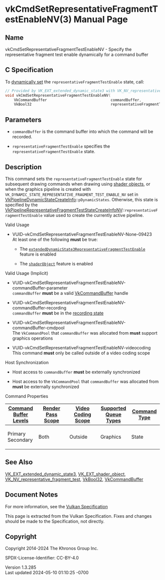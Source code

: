 # vkCmdSetRepresentativeFragmentTestEnableNV(3) Manual Page

## Name

vkCmdSetRepresentativeFragmentTestEnableNV - Specify the representative
fragment test enable dynamically for a command buffer



## <a href="#_c_specification" class="anchor"></a>C Specification

To <a
href="https://registry.khronos.org/vulkan/specs/1.3-extensions/html/vkspec.html#pipelines-dynamic-state"
target="_blank" rel="noopener">dynamically set</a> the
`representativeFragmentTestEnable` state, call:

``` c
// Provided by VK_EXT_extended_dynamic_state3 with VK_NV_representative_fragment_test, VK_EXT_shader_object with VK_NV_representative_fragment_test
void vkCmdSetRepresentativeFragmentTestEnableNV(
    VkCommandBuffer                             commandBuffer,
    VkBool32                                    representativeFragmentTestEnable);
```

## <a href="#_parameters" class="anchor"></a>Parameters

- `commandBuffer` is the command buffer into which the command will be
  recorded.

- `representativeFragmentTestEnable` specifies the
  `representativeFragmentTestEnable` state.

## <a href="#_description" class="anchor"></a>Description

This command sets the `representativeFragmentTestEnable` state for
subsequent drawing commands when drawing using <a
href="https://registry.khronos.org/vulkan/specs/1.3-extensions/html/vkspec.html#shaders-objects"
target="_blank" rel="noopener">shader objects</a>, or when the graphics
pipeline is created with
`VK_DYNAMIC_STATE_REPRESENTATIVE_FRAGMENT_TEST_ENABLE_NV` set in
[VkPipelineDynamicStateCreateInfo](https://registry.khronos.org/vulkan/specs/1.3-extensions/man/html/VkPipelineDynamicStateCreateInfo.html)::`pDynamicStates`.
Otherwise, this state is specified by the
[VkPipelineRepresentativeFragmentTestStateCreateInfoNV](https://registry.khronos.org/vulkan/specs/1.3-extensions/man/html/VkPipelineRepresentativeFragmentTestStateCreateInfoNV.html)::`representativeFragmentTestEnable`
value used to create the currently active pipeline.

Valid Usage

- <a href="#VUID-vkCmdSetRepresentativeFragmentTestEnableNV-None-09423"
  id="VUID-vkCmdSetRepresentativeFragmentTestEnableNV-None-09423"></a>
  VUID-vkCmdSetRepresentativeFragmentTestEnableNV-None-09423  
  At least one of the following **must** be true:

  - The
    [`extendedDynamicState3RepresentativeFragmentTestEnable`](#features-extendedDynamicState3RepresentativeFragmentTestEnable)
    feature is enabled

  - The [`shaderObject`](#features-shaderObject) feature is enabled

Valid Usage (Implicit)

- <a
  href="#VUID-vkCmdSetRepresentativeFragmentTestEnableNV-commandBuffer-parameter"
  id="VUID-vkCmdSetRepresentativeFragmentTestEnableNV-commandBuffer-parameter"></a>
  VUID-vkCmdSetRepresentativeFragmentTestEnableNV-commandBuffer-parameter  
  `commandBuffer` **must** be a valid
  [VkCommandBuffer](https://registry.khronos.org/vulkan/specs/1.3-extensions/man/html/VkCommandBuffer.html) handle

- <a
  href="#VUID-vkCmdSetRepresentativeFragmentTestEnableNV-commandBuffer-recording"
  id="VUID-vkCmdSetRepresentativeFragmentTestEnableNV-commandBuffer-recording"></a>
  VUID-vkCmdSetRepresentativeFragmentTestEnableNV-commandBuffer-recording  
  `commandBuffer` **must** be in the [recording
  state](#commandbuffers-lifecycle)

- <a
  href="#VUID-vkCmdSetRepresentativeFragmentTestEnableNV-commandBuffer-cmdpool"
  id="VUID-vkCmdSetRepresentativeFragmentTestEnableNV-commandBuffer-cmdpool"></a>
  VUID-vkCmdSetRepresentativeFragmentTestEnableNV-commandBuffer-cmdpool  
  The `VkCommandPool` that `commandBuffer` was allocated from **must**
  support graphics operations

- <a href="#VUID-vkCmdSetRepresentativeFragmentTestEnableNV-videocoding"
  id="VUID-vkCmdSetRepresentativeFragmentTestEnableNV-videocoding"></a>
  VUID-vkCmdSetRepresentativeFragmentTestEnableNV-videocoding  
  This command **must** only be called outside of a video coding scope

Host Synchronization

- Host access to `commandBuffer` **must** be externally synchronized

- Host access to the `VkCommandPool` that `commandBuffer` was allocated
  from **must** be externally synchronized

Command Properties

<table class="tableblock frame-all grid-all stretch">
<colgroup>
<col style="width: 20%" />
<col style="width: 20%" />
<col style="width: 20%" />
<col style="width: 20%" />
<col style="width: 20%" />
</colgroup>
<thead>
<tr class="header">
<th class="tableblock halign-left valign-top"><a
href="#VkCommandBufferLevel">Command Buffer Levels</a></th>
<th class="tableblock halign-left valign-top"><a
href="#vkCmdBeginRenderPass">Render Pass Scope</a></th>
<th class="tableblock halign-left valign-top"><a
href="#vkCmdBeginVideoCodingKHR">Video Coding Scope</a></th>
<th class="tableblock halign-left valign-top"><a
href="#VkQueueFlagBits">Supported Queue Types</a></th>
<th class="tableblock halign-left valign-top"><a
href="#fundamentals-queueoperation-command-types">Command Type</a></th>
</tr>
</thead>
<tbody>
<tr class="odd">
<td class="tableblock halign-left valign-top"><p>Primary<br />
Secondary</p></td>
<td class="tableblock halign-left valign-top"><p>Both</p></td>
<td class="tableblock halign-left valign-top"><p>Outside</p></td>
<td class="tableblock halign-left valign-top"><p>Graphics</p></td>
<td class="tableblock halign-left valign-top"><p>State</p></td>
</tr>
</tbody>
</table>

## <a href="#_see_also" class="anchor"></a>See Also

[VK_EXT_extended_dynamic_state3](https://registry.khronos.org/vulkan/specs/1.3-extensions/man/html/VK_EXT_extended_dynamic_state3.html),
[VK_EXT_shader_object](https://registry.khronos.org/vulkan/specs/1.3-extensions/man/html/VK_EXT_shader_object.html),
[VK_NV_representative_fragment_test](https://registry.khronos.org/vulkan/specs/1.3-extensions/man/html/VK_NV_representative_fragment_test.html),
[VkBool32](https://registry.khronos.org/vulkan/specs/1.3-extensions/man/html/VkBool32.html), [VkCommandBuffer](https://registry.khronos.org/vulkan/specs/1.3-extensions/man/html/VkCommandBuffer.html)

## <a href="#_document_notes" class="anchor"></a>Document Notes

For more information, see the <a
href="https://registry.khronos.org/vulkan/specs/1.3-extensions/html/vkspec.html#vkCmdSetRepresentativeFragmentTestEnableNV"
target="_blank" rel="noopener">Vulkan Specification</a>

This page is extracted from the Vulkan Specification. Fixes and changes
should be made to the Specification, not directly.

## <a href="#_copyright" class="anchor"></a>Copyright

Copyright 2014-2024 The Khronos Group Inc.

SPDX-License-Identifier: CC-BY-4.0

Version 1.3.285  
Last updated 2024-05-10 01:10:25 -0700
